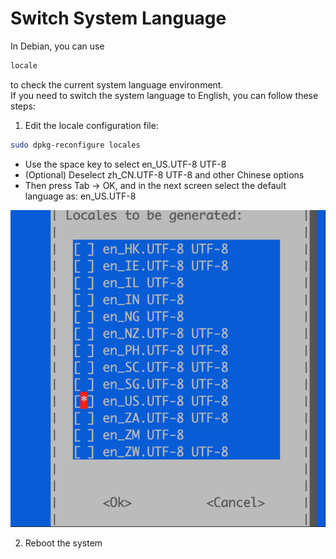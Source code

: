 # Switch System Language

In Debian, you can use
```bash
locale
```
to check the current system language environment.   
If you need to switch the system language to English, you can follow these steps:
1. Edit the locale configuration file:
```bash
sudo dpkg-reconfigure locales
```
- Use the space key to select en_US.UTF-8 UTF-8
- (Optional) Deselect zh_CN.UTF-8 UTF-8 and other Chinese options
- Then press Tab → OK, and in the next screen select the default language as: en_US.UTF-8
  
![alt text](./static/image.png)

2. Reboot the system

